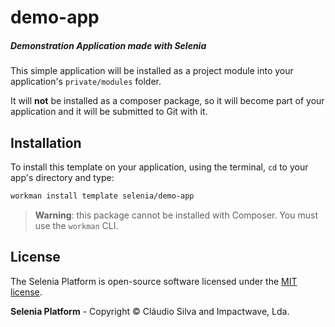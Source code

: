# demo-app

##### Demonstration Application made with Selenia

This simple application will be installed as a project module into your application's `private/modules` folder.

It will **not** be installed as a composer package, so it will become part of your application and it will be submitted to
Git with it.

## Installation

To install this template on your application, using the terminal, `cd` to your app's directory and type:

```bash
workman install template selenia/demo-app
```

> **Warning**: this package cannot be installed with Composer. You must use the `workman` CLI.

## License

The Selenia Platform is open-source software licensed under the [MIT license](http://opensource.org/licenses/MIT).

**Selenia Platform** - Copyright &copy; Cláudio Silva and Impactwave, Lda.
